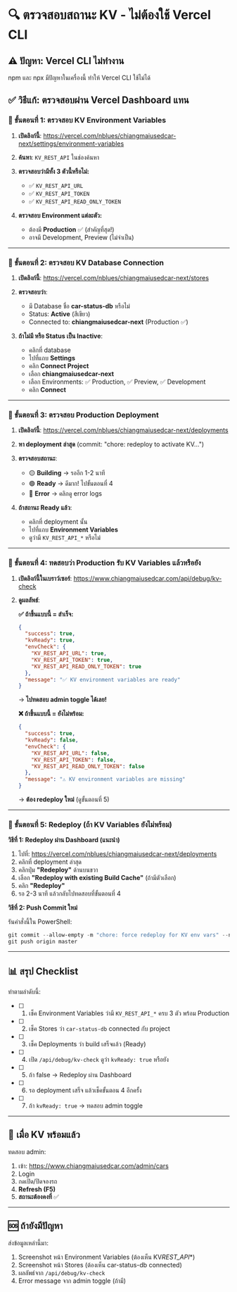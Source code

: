 # 🔍 ตรวจสอบสถานะ KV - ไม่ต้องใช้ Vercel CLI

## ⚠️ ปัญหา: Vercel CLI ไม่ทำงาน

npm และ npx มีปัญหาในเครื่องนี้ ทำให้ Vercel CLI ใช้ไม่ได้

## ✅ วิธีแก้: ตรวจสอบผ่าน Vercel Dashboard แทน

### 🎯 ขั้นตอนที่ 1: ตรวจสอบ KV Environment Variables

1. **เปิดลิงก์นี้**: https://vercel.com/nblues/chiangmaiusedcar-next/settings/environment-variables

2. **ค้นหา**: `KV_REST_API` ในช่องค้นหา

3. **ตรวจสอบว่ามีทั้ง 3 ตัวนี้หรือไม่:**

   - ✅ `KV_REST_API_URL`
   - ✅ `KV_REST_API_TOKEN`
   - ✅ `KV_REST_API_READ_ONLY_TOKEN`

4. **ตรวจสอบ Environment แต่ละตัว:**
   - ต้องมี **Production** ✅ (สำคัญที่สุด!)
   - อาจมี Development, Preview (ไม่จำเป็น)

---

### 🎯 ขั้นตอนที่ 2: ตรวจสอบ KV Database Connection

1. **เปิดลิงก์นี้**: https://vercel.com/nblues/chiangmaiusedcar-next/stores

2. **ตรวจสอบว่า**:

   - มี Database ชื่อ **car-status-db** หรือไม่
   - Status: **Active** (สีเขียว)
   - Connected to: **chiangmaiusedcar-next** (Production ✅)

3. **ถ้าไม่มี หรือ Status เป็น Inactive**:
   - คลิกที่ database
   - ไปที่แถบ **Settings**
   - คลิก **Connect Project**
   - เลือก **chiangmaiusedcar-next**
   - เลือก Environments: ✅ Production, ✅ Preview, ✅ Development
   - คลิก **Connect**

---

### 🎯 ขั้นตอนที่ 3: ตรวจสอบ Production Deployment

1. **เปิดลิงก์นี้**: https://vercel.com/nblues/chiangmaiusedcar-next/deployments

2. **หา deployment ล่าสุด** (commit: "chore: redeploy to activate KV...")

3. **ตรวจสอบสถานะ**:

   - 🟡 **Building** → รออีก 1-2 นาที
   - 🟢 **Ready** → ดีมาก! ไปขั้นตอนที่ 4
   - 🔴 **Error** → คลิกดู error logs

4. **ถ้าสถานะ Ready แล้ว**:
   - คลิกที่ deployment นั้น
   - ไปที่แถบ **Environment Variables**
   - ดูว่ามี `KV_REST_API_*` หรือไม่

---

### 🎯 ขั้นตอนที่ 4: ทดสอบว่า Production รับ KV Variables แล้วหรือยัง

1. **เปิดลิงก์นี้ในเบราว์เซอร์**: https://www.chiangmaiusedcar.com/api/debug/kv-check

2. **ดูผลลัพธ์**:

   **✅ ถ้าขึ้นแบบนี้ = สำเร็จ:**

   ```json
   {
     "success": true,
     "kvReady": true,
     "envCheck": {
       "KV_REST_API_URL": true,
       "KV_REST_API_TOKEN": true,
       "KV_REST_API_READ_ONLY_TOKEN": true
     },
     "message": "✅ KV environment variables are ready"
   }
   ```

   → **ไปทดสอบ admin toggle ได้เลย!**

   **❌ ถ้าขึ้นแบบนี้ = ยังไม่พร้อม:**

   ```json
   {
     "success": true,
     "kvReady": false,
     "envCheck": {
       "KV_REST_API_URL": false,
       "KV_REST_API_TOKEN": false,
       "KV_REST_API_READ_ONLY_TOKEN": false
     },
     "message": "⚠️ KV environment variables are missing"
   }
   ```

   → **ต้อง redeploy ใหม่** (ดูขั้นตอนที่ 5)

---

### 🎯 ขั้นตอนที่ 5: Redeploy (ถ้า KV Variables ยังไม่พร้อม)

**วิธีที่ 1: Redeploy ผ่าน Dashboard (แนะนำ)**

1. ไปที่: https://vercel.com/nblues/chiangmaiusedcar-next/deployments
2. คลิกที่ deployment ล่าสุด
3. คลิกปุ่ม **"Redeploy"** ด้านบนขวา
4. เลือก **"Redeploy with existing Build Cache"** (ถ้ามีตัวเลือก)
5. คลิก **"Redeploy"**
6. รอ 2-3 นาที แล้วกลับไปทดสอบที่ขั้นตอนที่ 4

**วิธีที่ 2: Push Commit ใหม่**

รันคำสั่งนี้ใน PowerShell:

```powershell
git commit --allow-empty -m "chore: force redeploy for KV env vars" --no-verify
git push origin master
```

---

## 📊 สรุป Checklist

ทำตามลำดับนี้:

- [ ] 1. เช็ค Environment Variables ว่ามี `KV_REST_API_*` ครบ 3 ตัว พร้อม Production
- [ ] 2. เช็ค Stores ว่า `car-status-db` connected กับ project
- [ ] 3. เช็ค Deployments ว่า build เสร็จแล้ว (Ready)
- [ ] 4. เปิด `/api/debug/kv-check` ดูว่า `kvReady: true` หรือยัง
- [ ] 5. ถ้า false → Redeploy ผ่าน Dashboard
- [ ] 6. รอ deployment เสร็จ แล้วเช็คขั้นตอน 4 อีกครั้ง
- [ ] 7. ถ้า `kvReady: true` → ทดสอบ admin toggle

---

## 🎯 เมื่อ KV พร้อมแล้ว

ทดสอบ admin:

1. เข้า: https://www.chiangmaiusedcar.com/admin/cars
2. Login
3. กดเปิด/ปิดจองรถ
4. **Refresh (F5)**
5. **สถานะต้องคงที่** ✅

---

## 🆘 ถ้ายังมีปัญหา

ส่งข้อมูลเหล่านี้มา:

1. Screenshot หน้า Environment Variables (ต้องเห็น KV*REST_API*\*)
2. Screenshot หน้า Stores (ต้องเห็น car-status-db connected)
3. ผลลัพธ์จาก `/api/debug/kv-check`
4. Error message จาก admin toggle (ถ้ามี)
